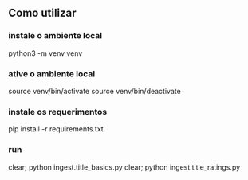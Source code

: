 ## Como utilizar

### instale o ambiente local
python3 -m venv venv

### ative o ambiente local 
source venv/bin/activate
source venv/bin/deactivate

### instale os requerimentos
pip install -r requirements.txt

### run
clear; python ingest.title_basics.py
clear; python ingest.title_ratings.py
